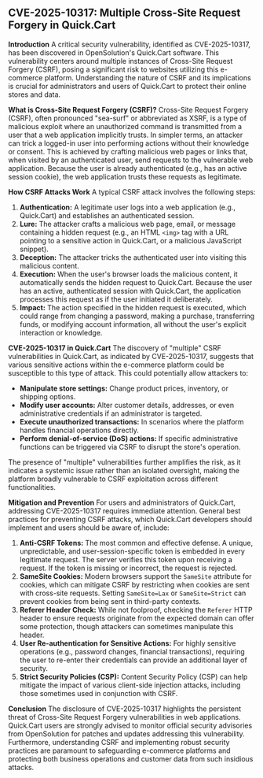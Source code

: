 ## CVE-2025-10317: Multiple Cross-Site Request Forgery in Quick.Cart

**Introduction**
A critical security vulnerability, identified as CVE-2025-10317, has been discovered in OpenSolution's Quick.Cart software. This vulnerability centers around multiple instances of Cross-Site Request Forgery (CSRF), posing a significant risk to websites utilizing this e-commerce platform. Understanding the nature of CSRF and its implications is crucial for administrators and users of Quick.Cart to protect their online stores and data.

**What is Cross-Site Request Forgery (CSRF)?**
Cross-Site Request Forgery (CSRF), often pronounced "sea-surf" or abbreviated as XSRF, is a type of malicious exploit where an unauthorized command is transmitted from a user that a web application implicitly trusts. In simpler terms, an attacker can trick a logged-in user into performing actions without their knowledge or consent. This is achieved by crafting malicious web pages or links that, when visited by an authenticated user, send requests to the vulnerable web application. Because the user is already authenticated (e.g., has an active session cookie), the web application trusts these requests as legitimate.

**How CSRF Attacks Work**
A typical CSRF attack involves the following steps:

1.  **Authentication:** A legitimate user logs into a web application (e.g., Quick.Cart) and establishes an authenticated session.
2.  **Lure:** The attacker crafts a malicious web page, email, or message containing a hidden request (e.g., an HTML `<img>` tag with a URL pointing to a sensitive action in Quick.Cart, or a malicious JavaScript snippet).
3.  **Deception:** The attacker tricks the authenticated user into visiting this malicious content.
4.  **Execution:** When the user's browser loads the malicious content, it automatically sends the hidden request to Quick.Cart. Because the user has an active, authenticated session with Quick.Cart, the application processes this request as if the user initiated it deliberately.
5.  **Impact:** The action specified in the hidden request is executed, which could range from changing a password, making a purchase, transferring funds, or modifying account information, all without the user's explicit interaction or knowledge.

**CVE-2025-10317 in Quick.Cart**
The discovery of "multiple" CSRF vulnerabilities in Quick.Cart, as indicated by CVE-2025-10317, suggests that various sensitive actions within the e-commerce platform could be susceptible to this type of attack. This could potentially allow attackers to:

*   **Manipulate store settings:** Change product prices, inventory, or shipping options.
*   **Modify user accounts:** Alter customer details, addresses, or even administrative credentials if an administrator is targeted.
*   **Execute unauthorized transactions:** In scenarios where the platform handles financial operations directly.
*   **Perform denial-of-service (DoS) actions:** If specific administrative functions can be triggered via CSRF to disrupt the store's operation.

The presence of "multiple" vulnerabilities further amplifies the risk, as it indicates a systemic issue rather than an isolated oversight, making the platform broadly vulnerable to CSRF exploitation across different functionalities.

**Mitigation and Prevention**
For users and administrators of Quick.Cart, addressing CVE-2025-10317 requires immediate attention. General best practices for preventing CSRF attacks, which Quick.Cart developers should implement and users should be aware of, include:

1.  **Anti-CSRF Tokens:** The most common and effective defense. A unique, unpredictable, and user-session-specific token is embedded in every legitimate request. The server verifies this token upon receiving a request. If the token is missing or incorrect, the request is rejected.
2.  **SameSite Cookies:** Modern browsers support the `SameSite` attribute for cookies, which can mitigate CSRF by restricting when cookies are sent with cross-site requests. Setting `SameSite=Lax` or `SameSite=Strict` can prevent cookies from being sent in third-party contexts.
3.  **Referer Header Check:** While not foolproof, checking the `Referer` HTTP header to ensure requests originate from the expected domain can offer some protection, though attackers can sometimes manipulate this header.
4.  **User Re-authentication for Sensitive Actions:** For highly sensitive operations (e.g., password changes, financial transactions), requiring the user to re-enter their credentials can provide an additional layer of security.
5.  **Strict Security Policies (CSP):** Content Security Policy (CSP) can help mitigate the impact of various client-side injection attacks, including those sometimes used in conjunction with CSRF.

**Conclusion**
The disclosure of CVE-2025-10317 highlights the persistent threat of Cross-Site Request Forgery vulnerabilities in web applications. Quick.Cart users are strongly advised to monitor official security advisories from OpenSolution for patches and updates addressing this vulnerability. Furthermore, understanding CSRF and implementing robust security practices are paramount to safeguarding e-commerce platforms and protecting both business operations and customer data from such insidious attacks.
